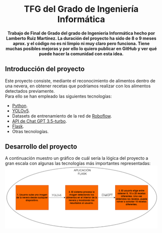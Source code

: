 <h1 align="center">
  <br>
  TFG del Grado de Ingeniería Informática
  <br>
</h1>


<h4 align="center">
  Trabajo de Final de Grado del grado de Ingeniería Informática hecho por Lamberto Ruiz Martínez. La duración del proyecto ha sido de 8 o 9 meses aprox. y el código no es ni limpio ni muy claro pero funciona. Tiene muchas posibles mejoras y por ello lo quiero publicar en GitHub y ver qué puede hacer la comunidad con esta idea.
</h4>

## Introducción del proyecto
Este proyecto consiste, mediante el reconocimiento de alimentos dentro de una nevera, en obtener recetas que podríamos realizar con los alimentos detectados previamente.<br>
Para ello se han empleado las siguientes tecnologías:
* <a href="https://www.python.org/">Python</a>.
* <a href="https://github.com/ultralytics/yolov5">YOLOv5</a>.
* Datasets de entrenamiento de la red de <a href="https://roboflow.com/">Roboflow</a>.
* <a href="https://openai.com/">API de Chat GPT 3.5-turbo</a>.
* <a href="https://flask.palletsprojects.com/en/2.3.x/">Flask</a>.
* Otras tecnologías.

## Desarrollo del proyecto
A continuación muestro un gráfico de cuál sería la lógica del proyecto a gran escala con algunas las tecnologías más importantes representadas:
<br>
<img style="color:#FFFFFF;" src="https://github.com/LambertoRM/TFG/blob/main/img%20readme/Estructura_TFG.png">
